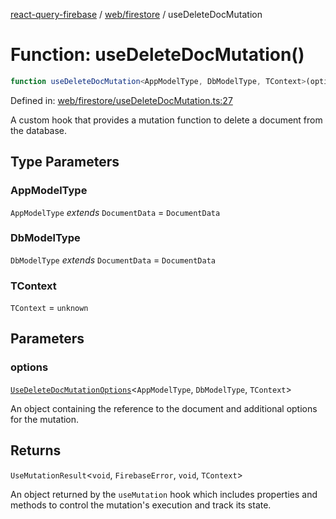 [react-query-firebase](../../../modules.md) / [web/firestore](../index.md) / useDeleteDocMutation

# Function: useDeleteDocMutation()

```ts
function useDeleteDocMutation<AppModelType, DbModelType, TContext>(options): UseMutationResult<void, FirebaseError, void, TContext>
```

Defined in: [web/firestore/useDeleteDocMutation.ts:27](https://github.com/vpishuk/react-query-firebase/blob/43c0734068a570cd646254bb366ccd8007f7dfed/web/firestore/useDeleteDocMutation.ts#L27)

A custom hook that provides a mutation function to delete a document from the database.

## Type Parameters

### AppModelType

`AppModelType` *extends* `DocumentData` = `DocumentData`

### DbModelType

`DbModelType` *extends* `DocumentData` = `DocumentData`

### TContext

`TContext` = `unknown`

## Parameters

### options

[`UseDeleteDocMutationOptions`](../type-aliases/UseDeleteDocMutationOptions.md)\<`AppModelType`, `DbModelType`, `TContext`\>

An object containing the reference to the document and additional options for the mutation.

## Returns

`UseMutationResult`\<`void`, `FirebaseError`, `void`, `TContext`\>

An object returned by the `useMutation` hook which includes properties and methods to control the mutation's execution and track its state.
